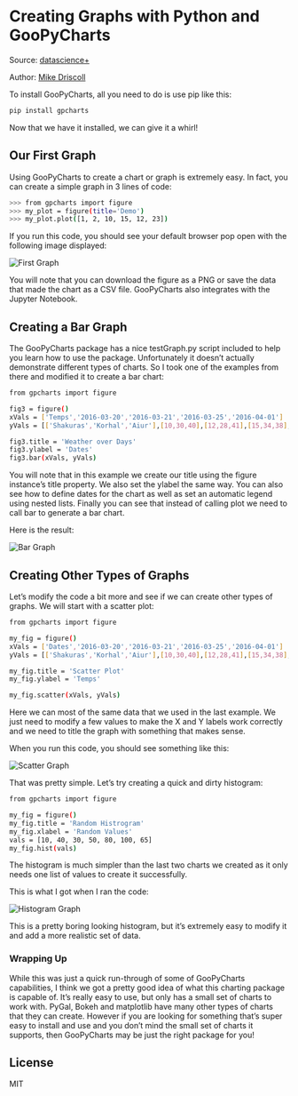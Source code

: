 # Creating Graphs with Python and GooPyCharts
Source: [datascience+](https://datascienceplus.com/creating-graphs-with-python-and-goopycharts/)

Author: [Mike Driscoll](https://datascienceplus.com/author/mike-driscoll/)

To install GooPyCharts, all you need to do is use pip like this:

```sh
pip install gpcharts
```

Now that we have it installed, we can give it a whirl!

## Our First Graph
Using GooPyCharts to create a chart or graph is extremely easy. In fact, you can create a simple graph in 3 lines of code:
```sh
>>> from gpcharts import figure
>>> my_plot = figure(title='Demo')
>>> my_plot.plot([1, 2, 10, 15, 12, 23])
```
If you run this code, you should see your default browser pop open with the following image displayed:

![First Graph](https://datascienceplus.com/wp-content/uploads/2017/05/gpchart_simple-768x534.png)

You will note that you can download the figure as a PNG or save the data that made the chart as a CSV file. GooPyCharts also integrates with the Jupyter Notebook.

## Creating a Bar Graph
The GooPyCharts package has a nice testGraph.py script included to help you learn how to use the package. Unfortunately it doesn’t actually demonstrate different types of charts. So I took one of the examples from there and modified it to create a bar chart:

```sh
from gpcharts import figure

fig3 = figure()
xVals = ['Temps','2016-03-20','2016-03-21','2016-03-25','2016-04-01']
yVals = [['Shakuras','Korhal','Aiur'],[10,30,40],[12,28,41],[15,34,38],[8,33,47]]

fig3.title = 'Weather over Days'
fig3.ylabel = 'Dates'
fig3.bar(xVals, yVals)
```

You will note that in this example we create our title using the figure instance’s title property. We also set the ylabel the same way. You can also see how to define dates for the chart as well as set an automatic legend using nested lists. Finally you can see that instead of calling plot we need to call bar to generate a bar chart.

Here is the result:

![Bar Graph](https://datascienceplus.com/wp-content/uploads/2017/05/weather-768x461.png)

## Creating Other Types of Graphs
Let’s modify the code a bit more and see if we can create other types of graphs. We will start with a scatter plot:

```sh
from gpcharts import figure

my_fig = figure()
xVals = ['Dates','2016-03-20','2016-03-21','2016-03-25','2016-04-01']
yVals = [['Shakuras','Korhal','Aiur'],[10,30,40],[12,28,41],[15,34,38],[8,33,47]]

my_fig.title = 'Scatter Plot'
my_fig.ylabel = 'Temps'

my_fig.scatter(xVals, yVals)
```

Here we can most of the same data that we used in the last example. We just need to modify a few values to make the X and Y labels work correctly and we need to title the graph with something that makes sense.

When you run this code, you should see something like this:

![Scatter Graph](https://datascienceplus.com/wp-content/uploads/2017/05/scatter-768x461.png)

That was pretty simple. Let’s try creating a quick and dirty histogram:

```sh
from gpcharts import figure

my_fig = figure()
my_fig.title = 'Random Histrogram'
my_fig.xlabel = 'Random Values'
vals = [10, 40, 30, 50, 80, 100, 65]
my_fig.hist(vals)
```

The histogram is much simpler than the last two charts we created as it only needs one list of values to create it successfully.

This is what I got when I ran the code:

![Histogram Graph](https://datascienceplus.com/wp-content/uploads/2017/05/histogram-768x461.png)

This is a pretty boring looking histogram, but it’s extremely easy to modify it and add a more realistic set of data.

### Wrapping Up
While this was just a quick run-through of some of GooPyCharts capabilities, I think we got a pretty good idea of what this charting package is capable of. It’s really easy to use, but only has a small set of charts to work with. PyGal, Bokeh and matplotlib have many other types of charts that they can create. However if you are looking for something that’s super easy to install and use and you don’t mind the small set of charts it supports, then GooPyCharts may be just the right package for you!

License
----

MIT
